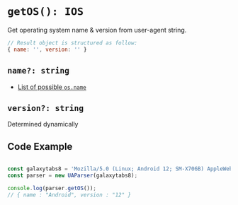 # `getOS(): IOS`

Get operating system name & version from user-agent string.

```js
// Result object is structured as follow:
{ name: '', version: '' }
```

## `name?: string`


- [List of possible `os.name`](/info/os/name)

## `version?: string` 

Determined dynamically

## Code Example

```js

const galaxytabs8 = 'Mozilla/5.0 (Linux; Android 12; SM-X706B) AppleWebKit/537.36 (KHTML, like Gecko) Chrome/103.0.5060.53 Safari/537.36'
const parser = new UAParser(galaxytabs8);

console.log(parser.getOS());
// { name : "Android", version : "12" }
```
